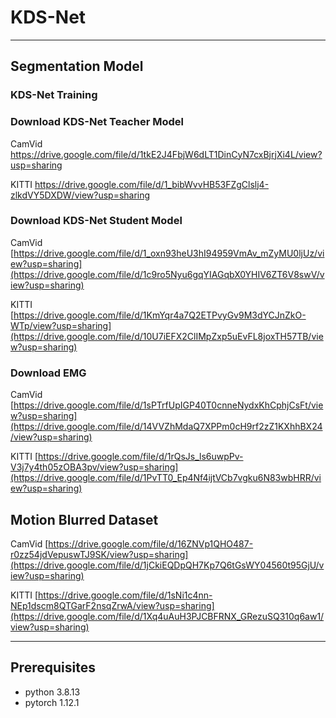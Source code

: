 # KDS-Net 
-----------------------------------------------------------------------------------------------------------------------------


## Segmentation Model

### KDS-Net Training


### Download KDS-Net Teacher Model

CamVid      https://drive.google.com/file/d/1tkE2J4FbjW6dLT1DinCyN7cxBjrjXi4L/view?usp=sharing

KITTI       https://drive.google.com/file/d/1_bibWvvHB53FZgClslj4-zlkdVY5DXDW/view?usp=sharing


### Download KDS-Net Student Model

CamVid      [https://drive.google.com/file/d/1_oxn93heU3hI94959VmAv_mZyMU0ljUz/view?usp=sharing](https://drive.google.com/file/d/1c9ro5Nyu6gqYIAGqbX0YHIV6ZT6V8swV/view?usp=sharing)

KITTI       [https://drive.google.com/file/d/1KmYqr4a7Q2ETPvyGv9M3dYCJnZkO-WTp/view?usp=sharing](https://drive.google.com/file/d/10U7iEFX2ClIMpZxp5uEvFL8joxTH57TB/view?usp=sharing)



### Download EMG

CamVid	    [https://drive.google.com/file/d/1sPTrfUpIGP40T0cnneNydxKhCphjCsFt/view?usp=sharing](https://drive.google.com/file/d/14VVZhMdaQ7XPPm0cH9rf2zZ1KXhhBX24/view?usp=sharing)

KITTI	 [https://drive.google.com/file/d/1rQsJs_ls6uwpPv-V3j7y4th05zOBA3pv/view?usp=sharing](https://drive.google.com/file/d/1PvTT0_Ep4Nf4ijtVCb7vgku6N83wbHRR/view?usp=sharing)



## Motion Blurred Dataset

CamVid      [https://drive.google.com/file/d/16ZNVp1QHO487-r0zz54jdVepuswTJ9SK/view?usp=sharing](https://drive.google.com/file/d/1jCkiEQDpQH7Kp7Q6tGsWY04560t95GjU/view?usp=sharing)

KITTI       [https://drive.google.com/file/d/1sNi1c4nn-NEp1dscm8QTGarF2nsqZrwA/view?usp=sharing](https://drive.google.com/file/d/1Xq4uAuH3PJCBFRNX_GRezuSQ310q6aw1/view?usp=sharing)

-----------------------------------------------------------------------------------------------------------------------------

## Prerequisites

- python 3.8.13 
- pytorch 1.12.1
